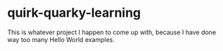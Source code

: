 # quirk-quarky-learning
This is whatever project I happen to come up with, because I have done way too many Hello World examples. 
